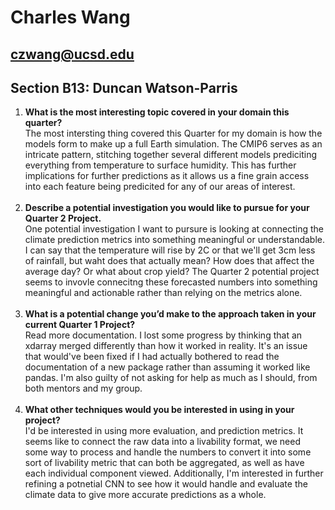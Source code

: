 #   Charles Wang
## czwang@ucsd.edu

## Section B13: Duncan Watson-Parris

1. **What is the most interesting topic covered in your domain this quarter?** \
The most intersting thing covered this Quarter for my domain is how the models form to make up a full Earth simulation. The CMIP6 serves as an intricate pattern, 
stitching together several different models prediciting everything from temperature to surface humidity. This has further implications for further predictions as 
it allows us a fine grain access into each feature being predicited for any of our areas of interest. <br> <br>
2. **Describe a potential investigation you would like to pursue for your Quarter 2 Project.** \
One potential investigation I want to pursure is looking at connecting the climate prediction metrics into something meaningful or understandable. I can say that the
temperature will rise by 2C or that we'll get 3cm less of rainfall, but waht does that actually mean? How does that affect the average day? Or what about crop yield? 
The Quarter 2 potential project seems to invovle connecitng these forecasted numbers into something meaningful and actionable rather than relying on the metrics alone. <br> <br>
3. **What is a potential change you’d make to the approach taken in your current Quarter 1 Project?** \
Read more documentation. I lost some progress by thinking that an xdarray merged differently than how it worked in reality. It's an issue that would've been fixed if
I had actually bothered to read the documentation of a new package rather than assuming it worked like pandas. I'm also guilty of not asking for help as much as I should,
from both mentors and my group. <br> <br>
4. **What other techniques would you be interested in using in your project?** \
I'd be interested in using more evaluation, and prediction metrics. It seems like to connect the raw data into a livability format, we need some way to process and handle the
numbers to convert it into some sort of livability metric that can both be aggregated, as well as have each individual component viewed. Additionally, I'm interested in further
refining a potnetial CNN to see how it would handle and evaluate the climate data to give more accurate predictions as a whole. <br> <br>



